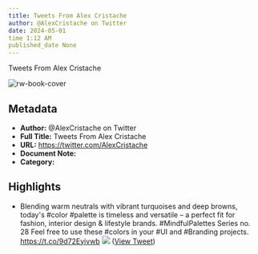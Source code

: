 ```yaml
---
title: Tweets From Alex Cristache
author: @AlexCristache on Twitter
date: 2024-05-01
time 1:12 AM
published_date None
---
```

Tweets From Alex Cristache

![rw-book-cover](https://pbs.twimg.com/profile_images/1413516271124160520/6jnaif7X.jpg)

## Metadata
- **Author:** @AlexCristache on Twitter
- **Full Title:** Tweets From Alex Cristache
- **URL:** https://twitter.com/AlexCristache
- **Document Note:** 
- **Category:**

## Highlights
- Blending warm neutrals with vibrant turquoises and deep browns, today's #color #palette is timeless and versatile – a perfect fit for fashion, interior design & lifestyle brands.
  #MindfulPalettes Series no. 28
  Feel free to use these #colors in your #UI and #Branding projects. https://t.co/9d72Eyivwb
  ![](https://pbs.twimg.com/media/GCiuQgKXUAArP-d.jpg) ([View Tweet](https://twitter.com/AlexCristache/status/1741006206859452468))
